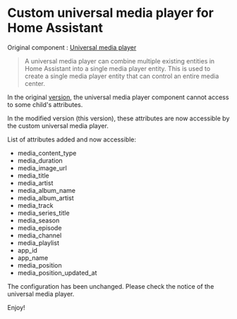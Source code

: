 # Custom universal media player for Home Assistant

Original component : [Universal media player](https://www.home-assistant.io/integrations/universal/)

> A universal media player can combine multiple existing entities in Home Assistant into a single media player entity. This is used to create a single media player entity that can control an entire media center.

In the original [version](https://github.com/home-assistant/core/tree/dev/homeassistant/components/universal), the universal media player component cannot access to some child's attributes.

In the modified version (this version), these attributes are now accessible by the custom universal media player.

List of attributes added and now accessible:

- media_content_type
- media_duration
- media_image_url
- media_title
- media_artist
- media_album_name
- media_album_artist
- media_track
- media_series_title
- media_season
- media_episode
- media_channel
- media_playlist
- app_id
- app_name
- media_position
- media_position_updated_at

The configuration has been unchanged. Please check the notice of the universal media player.

Enjoy!
